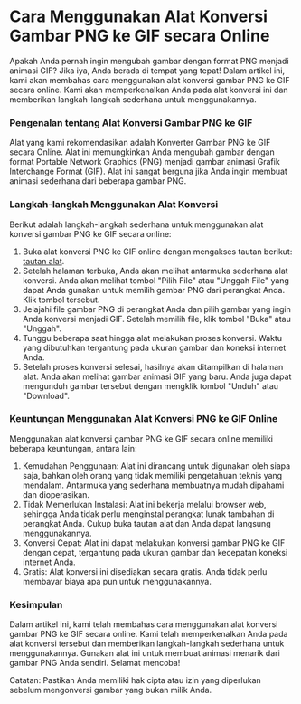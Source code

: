 Cara Menggunakan Alat Konversi Gambar PNG ke GIF secara Online
==============================================================

Apakah Anda pernah ingin mengubah gambar dengan format PNG menjadi animasi GIF? Jika iya, Anda berada di tempat yang tepat! Dalam artikel ini, kami akan membahas cara menggunakan alat konversi gambar PNG ke GIF secara online. Kami akan memperkenalkan Anda pada alat konversi ini dan memberikan langkah-langkah sederhana untuk menggunakannya.

### Pengenalan tentang Alat Konversi Gambar PNG ke GIF

Alat yang kami rekomendasikan adalah Konverter Gambar PNG ke GIF secara Online. Alat ini memungkinkan Anda mengubah gambar dengan format Portable Network Graphics (PNG) menjadi gambar animasi Grafik Interchange Format (GIF). Alat ini sangat berguna jika Anda ingin membuat animasi sederhana dari beberapa gambar PNG.

### Langkah-langkah Menggunakan Alat Konversi

Berikut adalah langkah-langkah sederhana untuk menggunakan alat konversi gambar PNG ke GIF secara online:

1. Buka alat konversi PNG ke GIF online dengan mengakses tautan berikut: [tautan alat](https://www.onlinecalculatorsfree.com/id/convert/png-to-gif.html).
2. Setelah halaman terbuka, Anda akan melihat antarmuka sederhana alat konversi. Anda akan melihat tombol "Pilih File" atau "Unggah File" yang dapat Anda gunakan untuk memilih gambar PNG dari perangkat Anda. Klik tombol tersebut.
3. Jelajahi file gambar PNG di perangkat Anda dan pilih gambar yang ingin Anda konversi menjadi GIF. Setelah memilih file, klik tombol "Buka" atau "Unggah".
4. Tunggu beberapa saat hingga alat melakukan proses konversi. Waktu yang dibutuhkan tergantung pada ukuran gambar dan koneksi internet Anda.
5. Setelah proses konversi selesai, hasilnya akan ditampilkan di halaman alat. Anda akan melihat gambar animasi GIF yang baru. Anda juga dapat mengunduh gambar tersebut dengan mengklik tombol "Unduh" atau "Download".

### Keuntungan Menggunakan Alat Konversi PNG ke GIF Online

Menggunakan alat konversi gambar PNG ke GIF secara online memiliki beberapa keuntungan, antara lain:

1. Kemudahan Penggunaan: Alat ini dirancang untuk digunakan oleh siapa saja, bahkan oleh orang yang tidak memiliki pengetahuan teknis yang mendalam. Antarmuka yang sederhana membuatnya mudah dipahami dan dioperasikan.
2. Tidak Memerlukan Instalasi: Alat ini bekerja melalui browser web, sehingga Anda tidak perlu menginstal perangkat lunak tambahan di perangkat Anda. Cukup buka tautan alat dan Anda dapat langsung menggunakannya.
3. Konversi Cepat: Alat ini dapat melakukan konversi gambar PNG ke GIF dengan cepat, tergantung pada ukuran gambar dan kecepatan koneksi internet Anda.
4. Gratis: Alat konversi ini disediakan secara gratis. Anda tidak perlu membayar biaya apa pun untuk menggunakannya.

### Kesimpulan

Dalam artikel ini, kami telah membahas cara menggunakan alat konversi gambar PNG ke GIF secara online. Kami telah memperkenalkan Anda pada alat konversi tersebut dan memberikan langkah-langkah sederhana untuk menggunakannya. Gunakan alat ini untuk membuat animasi menarik dari gambar PNG Anda sendiri. Selamat mencoba!

Catatan: Pastikan Anda memiliki hak cipta atau izin yang diperlukan sebelum mengonversi gambar yang bukan milik Anda.